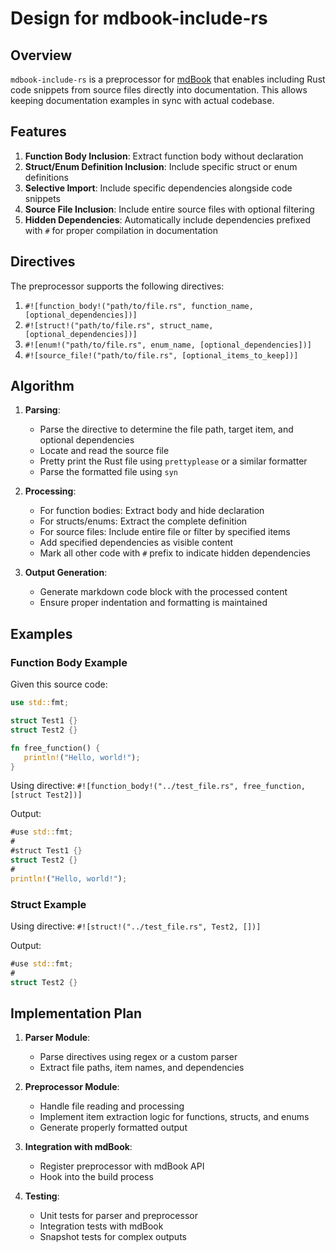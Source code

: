 # Design for mdbook-include-rs

## Overview

`mdbook-include-rs` is a preprocessor for [mdBook](https://rust-lang.github.io/mdBook/) that enables including Rust code snippets from source files directly into documentation. This allows keeping documentation examples in sync with actual codebase.

## Features

1. **Function Body Inclusion**: Extract function body without declaration
2. **Struct/Enum Definition Inclusion**: Include specific struct or enum definitions
3. **Selective Import**: Include specific dependencies alongside code snippets
4. **Source File Inclusion**: Include entire source files with optional filtering
5. **Hidden Dependencies**: Automatically include dependencies prefixed with `#` for proper compilation in documentation

## Directives

The preprocessor supports the following directives:

1. `#![function_body!("path/to/file.rs", function_name, [optional_dependencies])]`
2. `#![struct!("path/to/file.rs", struct_name, [optional_dependencies])]`
3. `#![enum!("path/to/file.rs", enum_name, [optional_dependencies])]`
4. `#![source_file!("path/to/file.rs", [optional_items_to_keep])]`

## Algorithm

1. **Parsing**:
   - Parse the directive to determine the file path, target item, and optional dependencies
   - Locate and read the source file
   - Pretty print the Rust file using `prettyplease` or a similar formatter
   - Parse the formatted file using `syn`

2. **Processing**:
   - For function bodies: Extract body and hide declaration
   - For structs/enums: Extract the complete definition
   - For source files: Include entire file or filter by specified items
   - Add specified dependencies as visible content
   - Mark all other code with `#` prefix to indicate hidden dependencies

3. **Output Generation**:
   - Generate markdown code block with the processed content
   - Ensure proper indentation and formatting is maintained

## Examples

### Function Body Example

Given this source code:
```rust
use std::fmt;

struct Test1 {}
struct Test2 {}

fn free_function() {
   println!("Hello, world!");
}
```

Using directive: `#![function_body!("../test_file.rs", free_function, [struct Test2])]`

Output:
```rust
#use std::fmt;
#
#struct Test1 {}
struct Test2 {}
#
println!("Hello, world!");
```

### Struct Example

Using directive: `#![struct!("../test_file.rs", Test2, [])]`

Output:
```rust
#use std::fmt;
#
struct Test2 {}
```

## Implementation Plan

1. **Parser Module**:
   - Parse directives using regex or a custom parser
   - Extract file paths, item names, and dependencies

2. **Preprocessor Module**:
   - Handle file reading and processing
   - Implement item extraction logic for functions, structs, and enums
   - Generate properly formatted output

3. **Integration with mdBook**:
   - Register preprocessor with mdBook API
   - Hook into the build process

4. **Testing**:
   - Unit tests for parser and preprocessor
   - Integration tests with mdBook
   - Snapshot tests for complex outputs